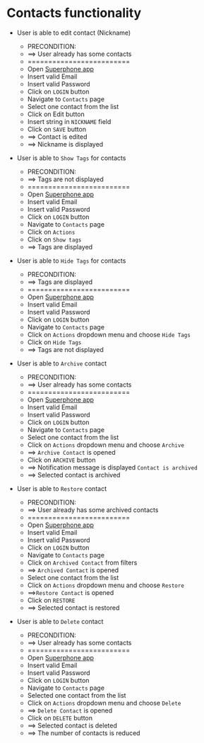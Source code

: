 # Contacts functionality

* User is able to edit contact (Nickname)
  * PRECONDITION:
  * ==> User already has some contacts
  * =========================
  * Open [Superphone app](https://app.superphone-stage.com)
  * Insert valid Email 
  * Insert valid Password
  * Click on `LOGIN` button 
  * Navigate to `Contacts` page
  * Select one contact from the list
  * Click on Edit button
  * Insert string in `NICKNAME` field
  * Click on `SAVE` button
  * ==> Contact is edited
  * ==> Nickname is displayed

* User is able to `Show Tags` for contacts
  * PRECONDITION:
  * ==> Tags are not displayed
  * =========================
  * Open [Superphone app](https://app.superphone-stage.com)
  * Insert valid Email
  * Insert valid Password
  * Click on `LOGIN` button
  * Navigate to `Contacts` page
  * Click on `Actions`
  * Click on `Show tags`
  * ==> Tags are displayed

* User is able to `Hide Tags` for contacts
  * PRECONDITION:
  * ==> Tags are displayed
  * =========================
  * Open [Superphone app](https://app.superphone-stage.com)
  * Insert valid Email
  * Insert valid Password
  * Click on `LOGIN` button
  * Navigate to `Contacts` page
  * Click on `Actions` dropdown menu and choose `Hide Tags`
  * Click on `Hide Tags`
  * ==> Tags are not displayed

* User is able to `Archive` contact
  * PRECONDITION:
  * ==> User already has some contacts
  * =========================
  * Open [Superphone app](https://app.superphone-stage.com)
  * Insert valid Email
  * Insert valid Password
  * Click on `LOGIN` button
  * Navigate to `Contacts` page
  * Select one contact from the list
  * Click on `Actions` dropdown menu and choose `Archive`
  * ==> `Archive Contact` is opened
  * Click on `ARCHIVE` button
  * ==> Notification message is displayed `Contact is archived`
  * ==> Selected contact is archived

* User is able to `Restore` contact
  * PRECONDITION:
  * ==> User already has some archived contacts
  * =========================
  * Open [Superphone app](https://app.superphone-stage.com)
  * Insert valid Email
  * Insert valid Password
  * Click on `LOGIN` button
  * Navigate to `Contacts` page
  * Click on `Archived Contact` from filters
  * ==> `Archived Contact` is opened
  * Select one contact from the list
  * Click on `Actions` dropdown menu and choose `Restore`
  * ==>`Restore Contact` is opened
  * Click on `RESTORE`
  * ==> Selected contact is restored

* User is able to `Delete` contact
  * PRECONDITION:
  * ==> User already has some contacts
  * =========================
  * Open [Superphone app](https://app.superphone-stage.com)
  * Insert valid Email
  * Insert valid Password
  * Click on `LOGIN` button
  * Navigate to `Contacts` page
  * Selected one contact from the list
  * Click on `Actions` dropdown menu and choose `Delete`
  * ==> `Delete Contact` is opened
  * Click on `DELETE` button
  * ==> Selected contact is deleted
  * ==> The number of contacts is reduced